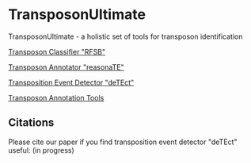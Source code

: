 # TransposonUltimate
TransposonUltimate - a holistic set of tools for transposon identification

[Transposon Classifier "RFSB"](https://github.com/DerKevinRiehl/transposon_classifier_rfsb)

[Transposon Annotator "reasonaTE"](https://github.com/DerKevinRiehl/transposon_annotation_resonaTE)

[Transposition Event Detector "deTEct"](https://github.com/DerKevinRiehl/transposition_detector_deTEct)

[Transposon Annotation Tools](https://github.com/DerKevinRiehl/transposon_annotation_tools)


## Citations
Please cite our paper if you find transposition event detector "deTEct" useful:
(in progress)
